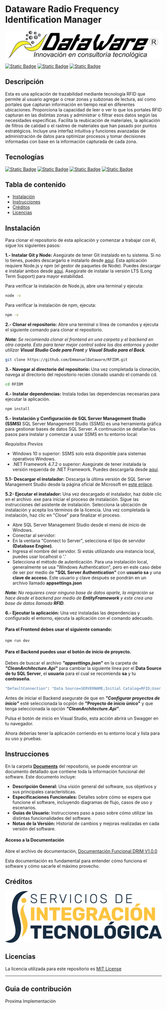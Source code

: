 # Dataware Radio Frequency Identification Manager

<p align="center">
  <img src="Images/Logodtw.png" alt="Dataware Soluciones">
</p>



[![Static Badge](https://img.shields.io/badge/Dataware-FFC600?style=flat)](https://www.dataware.com.mx/)
[![Static Badge](https://img.shields.io/badge/Servicios%20de%20Integraci%C3%B3n%20Tecnol%C3%B3gica-2E8A35?style=flat)](https://www.dataware.com.mx/servicios-profesionales)
[![Static Badge](https://img.shields.io/badge/RFID-000000?style=flat&logo=zebratechnologies)](https://www.zebra.com/la/es/products/rfid.html)

## Descripción

Esta es una aplicación de trazabilidad mediante tecnología RFID que permite al usuario agregar o crear zonas y subzonas de lectura, así como portales que capturan información en tiempo real en diferentes ubicaciones. Proporciona la capacidad de leer o ver lo que los portales RFID capturan en las distintas zonas y administrar o filtrar esos datos según las necesidades específicas. Facilita la reubicación de materiales, la aplicación de filtros de calidad o el rastreo de materiales que han pasado por puntos estratégicos. Incluye una interfaz intuitiva y funciones avanzadas de administración de datos para optimizar procesos y tomar decisiones informadas con base en la información capturada de cada zona.

## Tecnologías

[![Static Badge](https://img.shields.io/badge/.Net%20Core-512BD4?style=for-the-badge&logo=dotnet&labelColor=black)](https://learn.microsoft.com/es-es/aspnet/core/?view=aspnetcore-8.0&WT.mc_id=dotnet-35129-website)
[![Static Badge](https://img.shields.io/badge/C%23-512BD4?style=for-the-badge&logo=csharp&labelColor=black)](https://dotnet.microsoft.com/es-es/languages/csharp)
[![Static Badge](https://img.shields.io/badge/Next.Js-000000?style=for-the-badge&logo=nextdotjs&labelColor=black)](https://nextjs.org/)
[![Static Badge](https://img.shields.io/badge/TypeScript-3178C6?style=for-the-badge&logo=typescript&labelColor=black)](https://www.typescriptlang.org/)

## Tabla de contenido

- [Instalación](#instalación)
- [Instrucciones](#instrucciones)
- [Créditos](#creditos)
- [Licencias](#licencias)



## Instalación

Para clonar el repositorio de esta aplicación y comenzar a trabajar con él, sigue los siguientes pasos:

**1.- Instalar Git y Node:** Asegúrate de tener Git instalado en tu sistema. Si no lo tienes, puedes descargarlo e instalarlo desde [aquí](https://git-scm.com/downloads).
Esta aplicación requiere Node.js y npm (el gestor de paquetes de Node). Puedes descargar e instalar ambos desde [aquí](https://nodejs.org/en). Asegúrate de instalar la versión LTS (Long Term Support) para mayor estabilidad.

Para verificar la instalación de Node.js, abre una terminal y ejecuta:
```bash
node -v
```
Para verificar la instalación de npm, ejecuta:
````bash
npm -v
````
**2.- Clonar el repositorio:** Abre una terminal o línea de comandos y ejecuta el siguiente comando para clonar el repositorio.

***Nota:** Se recomienda clonar el frontend en una carpeta y el backend en otra carpeta. Esto para tener mejor control sobre los dos entornos y poder utilizar **Visual Studio Code para Front** y **Visual Studio para el Back**.*

```bash
git clone https://github.com/EmmanuelDataware/RFIDM.git
```

**3.- Navegar al directorio del repositorio:** Una vez completada la clonación, navega al directorio del repositorio recién clonado usando el comando cd.

```bash
cd RFIDM
```
**4.- Instalar dependencias:** Instala todas las dependencias necesarias para ejecutar la aplicación.

```bash
npm install
```
**5.- Instalación y Configuración de SQL Server Management Studio (SSMS)**
SQL Server Management Studio (SSMS) es una herramienta gráfica para gestionar bases de datos SQL Server. A continuación se detallan los pasos para instalar y comenzar a usar SSMS en tu entorno local:

*Requisitos Previos*
- Windows 10 o superior: SSMS solo está disponible para sistemas operativos Windows.
- .NET Framework 4.7.2 o superior: Asegúrate de tener instalada la versión requerida de .NET Framework. Puedes descargarla desde [aquí](https://dotnet.microsoft.com/es-es/download/dotnet-framework).

**5.1- Descargar el instalador:** Descarga la última versión de SQL Server Management Studio desde la página oficial de Microsoft en [este enlace](https://learn.microsoft.com/en-us/sql/ssms/download-sql-server-management-studio-ssms?view=sql-server-ver16).

**5.2- Ejecutar el instalador:** Una vez descargado el instalador, haz doble clic en el archivo .exe para iniciar el proceso de instalación.
Sigue las instrucciones del asistente de instalación. Selecciona la ubicación de instalación y acepta los términos de la licencia.
Una vez completada la instalación, haz clic en "Close" para finalizar el proceso.
- Abre SQL Server Management Studio desde el menú de inicio de Windows.
- Conectar al servidor:
- En la ventana "Connect to Server", selecciona el tipo de servidor **(Database Engine)**.
- Ingresa el nombre del servidor. Si estás utilizando una instancia local, puedes usar localhost o '.'
- Selecciona el método de autenticación. Para una instalación local, generalmente se usa "Windows Authentication", pero en este caso debe de ser por medio de **"SQL Server Authentication"** con **usuario sa** y una **clave de acceso.** Este usuario y clave después se pondrán en un archivo llamado **appsettings.json**

***Nota:** No requieres crear ninguna base de datos aparte, la migración se hace desde el backend por medio de **EntityFramework** y este crea una base de datos llamada **RFID**.*


**6.- Ejecutar la aplicación:** Una vez instaladas las dependencias y configurado el entorno, ejecuta la aplicación con el comando adecuado. 

#### Para el Frontend debes usar el siguiente comando:
```bash
npm run dev
```
#### Para el Backend puedes usar el botón de inicio de proyecto.
Debes de buscar el archivo ***"appsettings.json"*** en la carpeta de ***"CleanArchitecture.Api"*** para cambiar la siguiente línea por el **Data Source de tu SQL Server**, el **usuario** para el cual se recomienda **sa** y tu **contraseña**.

```bash
"DefaultConnection": "Data Source=SERVERNAME;Initial Catalog=RFID;User ID=USUARIO;Password=XXXXXXX;Encrypt=False"
```
Antes de iniciar el Backend asegurate de que en ***"Configurar proyectos de inicio"*** esté seleccionada la ocpión de **"Proyecto de inicio único"** y que tenga seleccionada la opción ***"CleanArchitecture.Api"***.

Pulsa el botón de inicio en Visual Studio, esta acción abrirá un Swagger en tu navegador.

Ahora deberías tener la aplicación corriendo en tu entorno local y lista para su uso y pruebas.

## Instrucciones

En la carpeta [**Documents**](Documents) del repositorio, se puede encontrar un documento detallado que contiene toda la información funcional del software. Este documento incluye:

- **Descripción General:** Una visión general del software, sus objetivos y sus principales características.
- **Especificaciones Funcionales:** Detalles sobre cómo se espera que funcione el software, incluyendo diagramas de flujo, casos de uso y escenarios.
- **Guías de Usuario:** Instrucciones paso a paso sobre cómo utilizar las distintas funcionalidades del software.
- **Notas de la Versión:** Historial de cambios y mejoras realizadas en cada versión del software.

#### Acceso a la Documentación

Abre el archivo de documentación, [Documentación Funcional DRIM V1.0.0](Documents/Documentación_Funcional_DRIM_V1.pdf)

Esta documentación es fundamental para entender cómo funciona el software y cómo sacarle el máximo provecho.

## Créditos
[![SIT](/Images/LOGO%20SIT.png)](https://www.dataware.com.mx/servicios-profesionales)

## Licencias

La licencia utilizada para este repositorio es [MIT License](LICENSE)

---

## Guia de contribución

Proxima Implementación
